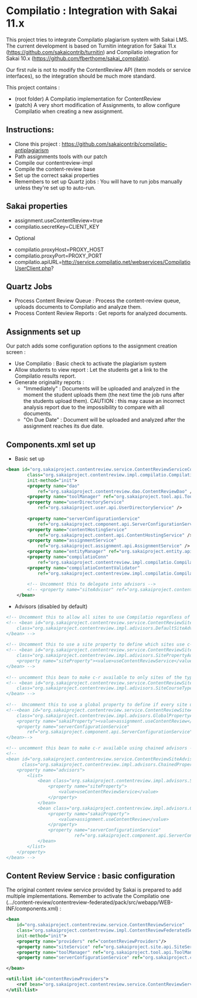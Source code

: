 # Compilatio : Integration with Sakai 11.x

This project tries to integrate Compilatio plagiarism system with Sakai LMS. The current development is based on Turnitin integration for Sakai 11.x (https://github.com/sakaicontrib/turnitin) and Compilatio integration for Sakai 10.x (https://github.com/fberthome/sakai_compilatio).

Our first rule is not to modify the ContentReview API (item models or service interfaces), so the integration should be much more standard.

This project contains : 
- (root folder) A Compilatio implementation for ContentReview
- (patch) A very short modification of Assignments, to allow configure Compilatio when creating a new assignment.

## Instructions:

* Clone this project : https://github.com/sakaicontrib/compilatio-antiplagiarism
* Path assignments tools with our patch
* Compile our contentreview-impl
* Compile the content-review base
* Set up the correct sakai properties
* Remembers to set up Quartz jobs : You will have to run jobs manually unless they're set up to auto-run.

## Sakai properties

- assignment.useContentReview=true
- compilatio.secretKey=CLIENT_KEY

* Optional
- compilatio.proxyHost=PROXY_HOST
- compilatio.proxyPort=PROXY_PORT
- compilatio.apiURL=http://service.compilatio.net/webservices/CompilatioUserClient.php?

## Quartz Jobs

- Process Content Review Queue : Process the content-review queue, uploads documents to Compilatio and analyze them.
- Process Content Review Reports : Get reports for analyzed documents.

## Assignments set up

Our patch adds some configuration options to the assignment creation screen : 
- Use Compilatio : Basic check to activate the plagiarism system
- Allow students to view report : Let the students get a link to the Compilatio results report.
- Generate originality reports : 
  * "Immediately" : Documents will be uploaded and analyzed in the moment the student uploads them (the next time the job runs after the students upload them). CAUTION : this may cause an incorrect analysis report due to the impossibility to compare with all documents.
  * "On Due Date" : Document will be uploaded and analyzed after the assignment reaches its due date.

## Components.xml set up
* Basic set up
```xml
<bean id="org.sakaiproject.contentreview.service.ContentReviewServiceCompilatio"
		class="org.sakaiproject.contentreview.impl.compilatio.CompilatioReviewServiceImpl"
		init-method="init">
		<property name="dao"
			ref="org.sakaiproject.contentreview.dao.ContentReviewDao" />
		<property name="toolManager" ref="org.sakaiproject.tool.api.ToolManager" />
		<property name="userDirectoryService"
			ref="org.sakaiproject.user.api.UserDirectoryService" />
		
		<property name="serverConfigurationService"
			ref="org.sakaiproject.component.api.ServerConfigurationService" />
		<property name="contentHostingService"
			ref="org.sakaiproject.content.api.ContentHostingService" />
		<property name="assignmentService"
			ref="org.sakaiproject.assignment.api.AssignmentService" />
		<property name="entityManager" ref="org.sakaiproject.entity.api.EntityManager" />
		<property name="compilatioConn"
			ref="org.sakaiproject.contentreview.impl.compilatio.CompilatioAccountConnection" />
		<property name="compilatioContentValidator"
			ref="org.sakaiproject.contentreview.impl.compilatio.CompilatioContentValidator" />
			
		<!-- Uncomment this to delegate into advisors -->
		<!-- <property name="siteAdvisor" ref="org.sakaiproject.contentreview.service.ContentReviewSiteAdvisor" /> -->
	</bean>
```

* Advisors (disabled by default)
```xml
<!-- Uncomment this to allow all sites to use Compilatio regardless of site, type, or property -->
<!-- <bean id="org.sakaiproject.contentreview.service.ContentReviewSiteAdvisor" 
	class="org.sakaiproject.contentreview.impl.adivisors.DefaultSiteAdvisor"> 
</bean> -->
	
<!-- Uncomment this to use a site property to define which sites use c-r -->
<!-- <bean id="org.sakaiproject.contentreview.service.ContentReviewSiteAdvisor" 
	class="org.sakaiproject.contentreview.impl.adivisors.SitePropertyAdvisor"> 
	<property name="siteProperty"><value>useContentReviewService</value></property> 
</bean> -->
	
<!-- uncomment this bean to make c-r available to only sites of the type course -->
<!-- <bean id="org.sakaiproject.contentreview.service.ContentReviewSiteAdvisor" 
	class="org.sakaiproject.contentreview.impl.adivisors.SiteCourseTypeAdvisor"> 
</bean> -->
	
<!--  Uncomment this to use a global property to define if every site uses c-r -->
<!--<bean id="org.sakaiproject.contentreview.service.ContentReviewSiteAdvisor" 
	class="org.sakaiproject.contentreview.impl.advisors.GlobalPropertyAdvisor">
	<property name="sakaiProperty"><value>assignment.useContentReview</value></property>
	<property name="serverConfigurationService"
		ref="org.sakaiproject.component.api.ServerConfigurationService" />
</bean>-->

<!-- uncomment this bean to make c-r available using chained advisors -->
<!--
<bean id="org.sakaiproject.contentreview.service.ContentReviewSiteAdvisor"
	  class="org.sakaiproject.contentreview.impl.advisors.ChainedPropertyAdvisor">
	<property name="advisors">
		<list>
			<bean class="org.sakaiproject.contentreview.impl.advisors.SitePropertyAdvisor">
				<property name="siteProperty">
					<value>useContentReviewService</value>
				</property>
			</bean>
			<bean class="org.sakaiproject.contentreview.impl.advisors.GlobalPropertyAdvisor">
				<property name="sakaiProperty">
					<value>assignment.useContentReview</value>
				</property>
				<property name="serverConfigurationService"
						  ref="org.sakaiproject.component.api.ServerConfigurationService"/>
			</bean>
		</list>
	</property>
</bean> -->
```
## Content Review Service : basic configuration

The original content review service provided by Sakai is prepared to add multiple implementations. Remember to activate the Compilatio one (.../content-review/contentreview-federated/pack/src/webapp/WEB-INF/components.xml) :

```xml
<bean
    id="org.sakaiproject.contentreview.service.ContentReviewService"
    class="org.sakaiproject.contentreview.impl.ContentReviewFederatedServiceImpl"
    init-method="init">
    <property name="providers" ref="contentReviewProviders"/>
    <property name="siteService" ref="org.sakaiproject.site.api.SiteService"/>
    <property name="toolManager" ref="org.sakaiproject.tool.api.ToolManager"/>
    <property name="serverConfigurationService" ref="org.sakaiproject.component.api.ServerConfigurationService" />

</bean>

<util:list id="contentReviewProviders">
    <ref bean="org.sakaiproject.contentreview.service.ContentReviewServiceCompilatio"/>
</util:list>
```
  


